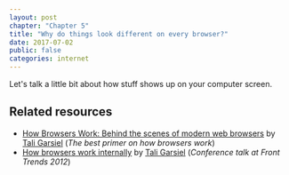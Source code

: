 ```yaml
---
layout: post
chapter: "Chapter 5"
title: "Why do things look different on every browser?"
date: 2017-07-02
public: false
categories: internet
---
```

Let's talk a little bit about how stuff shows up on your computer screen. 


## Related resources
- [How Browsers Work: Behind the scenes of modern web browsers](http://www.html5rocks.com/en/tutorials/internals/howbrowserswork/) by [Tali Garsiel](http://taligarsiel.com/) (*The best primer on how browsers work*)
- [How browsers work internally](https://vimeo.com/44182484) by [Tali Garsiel](http://taligarsiel.com/) (*Conference talk at Front Trends 2012*)

